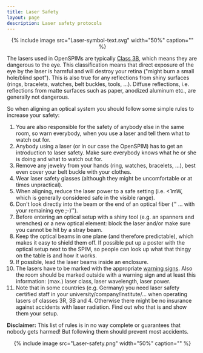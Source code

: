 ```yaml
---
title: Laser Safety
layout: page
description: Laser safety protocols
---
```


<center>
{% include image src="Laser-symbol-text.svg" width="50%" caption="" %}
</center>

The lasers used in OpenSPIMs are typically <a href="https://en.wikipedia.org/wiki/Laser_safety#Class_3B">Class 3B</a>, which means they are dangerous to the eye. This classification means that direct exposure of the eye by the laser is harmful and will destroy your retina ("might burn a small hole/blind spot"). This is also true for any reflections from shiny surfaces (rings, bracelets, watches, belt buckles, tools, ...). Diffuse reflections, i.e. reflections from matte surfaces such as paper, anodized aluminum etc., are generally not dangerous.

So when aligning an optical system you should follow some simple rules to increase your safety:

1.  You are also responsible for the safety of anybody else in the same room, so warn everybody, when you use a laser and tell them what to watch out for.
2.  Anybody using a laser (or in our case the OpenSPIM) has to get an introduction to laser safety. Make sure everybody knows what he or she is doing and what to watch out for.
3.  Remove any jewelry from your hands (ring, watches, bracelets, ...), best even cover your belt buckle with your clothes.
4.  Wear laser safety glasses (although they might be uncomfortable or at times unpractical).
5.  When aligning, reduce the laser power to a safe setting (i.e. <1mW, which is generally considered safe in the visible range).
6.  Don't look directly into the beam or the end of an optical fiber ('' ... with your remaining eye ;-)'').
7.  Before entering an optical setup with a shiny tool (e.g. an spanners and wrenches) or a new optical element: block the laser and/or make sure you cannot be hit by a stray beam.
8.  Keep the optical beams in one plane (and therefore predictable), which makes it easy to shield them off. If possible put up a poster with the optical setup next to the SPIM, so people can look up what that thingy on the table is and how it works.
9.  If possible, lead the laser beams inside an enclosure.
10. The lasers have to be marked with the appropriate [warning
    signs](https://en.wikipedia.org/wiki/Laser_safety#Class_3B). Also the room should be marked outside with a warning sign and at least this information: (max.) laser class, laser wavelength, laser power.
11. Note that in some countries (e.g. Germany) you need laser safety certified staff in your university/company/institute/... when operating lasers of classes 3R, 3B and 4. Otherwise there might be no insurance against accidents with laser radiation. Find out who that is and show them your setup.

**Disclaimer:** This list of rules is in no way complete or guarantees that nobody gets harmed! But following them should prevent most accidents.

<center>
{% include image src="Laser-safety.png" width="50%" caption="" %}
</center>
